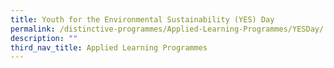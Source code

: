 ```yaml
---
title: Youth for the Environmental Sustainability (YES) Day
permalink: /distinctive-programmes/Applied-Learning-Programmes/YESDay/
description: ""
third_nav_title: Applied Learning Programmes
---
```

